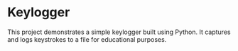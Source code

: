 # Keylogger
This project demonstrates a simple keylogger built using Python. It captures and logs keystrokes to a file for educational purposes.
